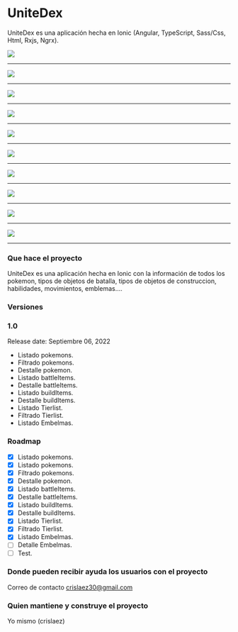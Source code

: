 # UniteDex

UniteDex es una aplicación hecha en Ionic (Angular, TypeScript, Sass/Css, Html, Rxjs, Ngrx).
<!-- API publica PokeApi (https://pokeapi.co/about) -->

<img src="https://github.com/crislaez/Pokepedia/blob/master/src/assets/images/unitedex_1.jpg" />
<hr>
<img src="https://github.com/crislaez/Pokepedia/blob/master/src/assets/images/unitedex_2.jpg" />
<hr>
<img src="https://github.com/crislaez/Pokepedia/blob/master/src/assets/images/unitedex_3.jpg" />
<hr>
<img src="https://github.com/crislaez/Pokepedia/blob/master/src/assets/images/unitedex_4.jpg" />
<hr>
<img src="https://github.com/crislaez/Pokepedia/blob/master/src/assets/images/unitedex_5.jpg" />
<hr>
<img src="https://github.com/crislaez/Pokepedia/blob/master/src/assets/images/unitedex_6.jpg" />
<hr>
<img src="https://github.com/crislaez/Pokepedia/blob/master/src/assets/images/unitedex_7.jpg" />
<hr>
<img src="https://github.com/crislaez/Pokepedia/blob/master/src/assets/images/unitedex_8.jpg" />
<hr>
<img src="https://github.com/crislaez/Pokepedia/blob/master/src/assets/images/unitedex_9.jpg" />
<hr>
<img src="https://github.com/crislaez/Pokepedia/blob/master/src/assets/images/unitedex_10.jpg" />
<hr>


### Que hace el proyecto

UniteDex es una aplicación hecha en Ionic con la información de todos los pokemon, tipos de objetos de batalla, tipos de objetos de construccion, habilidades, movimientos, emblemas....

### Versiones

### 1.0

Release date: Septiembre 06, 2022

- Listado pokemons.
- Filtrado pokemons.
- Destalle pokemon.
- Listado battleItems.
- Destalle battleItems.
- Listado buildItems.
- Destalle buildItems.
- Listado Tierlist.
- Filtrado Tierlist.
- Listado Embelmas.

### Roadmap

- [X] Listado pokemons.
- [X] Listado pokemons.
- [X] Filtrado pokemons.
- [X] Destalle pokemon.
- [X] Listado battleItems.
- [X] Destalle battleItems.
- [X] Listado buildItems.
- [X] Destalle buildItems.
- [X] Listado Tierlist.
- [X] Filtrado Tierlist.
- [X] Listado Embelmas.
- [ ] Detalle Embelmas.
- [ ] Test.

### Donde pueden recibir ayuda los usuarios con el proyecto

Correo de contacto crislaez30@gmail.com

### Quien mantiene y construye el proyecto

Yo mismo (crislaez)
